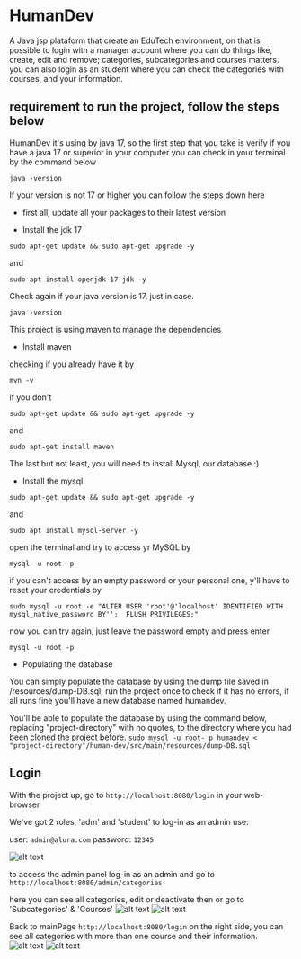 # HumanDev

A Java jsp plataform that create an EduTech environment, on that is possible to login with a manager account where you can do things like, 
create, edit and remove; categories, subcategories and courses matters. you can also login as an student where you can check the categories with courses, 
and your information.

## requirement to run the project, follow the steps below

HumanDev it's using by java 17, so the first step that you take is verify if you have a java 17 or superior in your computer
you can check in your terminal by the command below
```
java -version
```
If your version is not 17 or higher you can follow the steps down here

- first all, update all your packages to their latest version

- Install the jdk 17 
```
sudo apt-get update && sudo apt-get upgrade -y
```
and
```
sudo apt install openjdk-17-jdk -y
```
Check again if your java version is 17, just in case.
```
java -version
```

This project is using maven to manage the dependencies 

- Install maven 

checking if you already have it by
```
mvn -v
```

if you don't
```
sudo apt-get update && sudo apt-get upgrade -y
```
and
```
sudo apt-get install maven
```

The last but not least, you will need to install Mysql, our database :)

- Install the mysql
```
sudo apt-get update && sudo apt-get upgrade -y
```
and
```
sudo apt install mysql-server -y
```

open the terminal and try to access yr MySQL by 
```
mysql -u root -p
```
if you can't access by an empty password or your personal one, y'll have to reset your credentials by
```
sudo mysql -u root -e "ALTER USER 'root'@'localhost' IDENTIFIED WITH mysql_native_password BY'';  FLUSH PRIVILEGES;"
```
now you can try again, just leave the password empty and press enter
```
mysql -u root -p
```

- Populating the database 

You can simply populate the database by using the dump file saved in /resources/dump-DB.sql,
run the project once to check if it has no errors, if all runs fine you'll have a new database
named humandev.

You'll be able to populate the database by using the command below, replacing "project-directory" with no quotes, to the directory 
where you had been cloned the project before.
```sudo mysql -u root- p humandev < "project-directory"/human-dev/src/main/resources/dump-DB.sql```

## Login

With the project up, go to ```http://localhost:8080/login``` in your web-browser

We've got 2 roles, 'adm' and 'student'
to log-in as an admin use:

user: ```admin@alura.com```
password: ```12345```

![alt text](./src/main/resources/assets/landingPage.png)

to access the admin panel log-in as an admin and go to ```http://localhost:8080/admin/categories```

here you can see all categories, edit or deactivate then or go to 'Subcategories' & 'Courses'
![alt text](./src/main/resources/assets/admCategories.png)
![alt text](./src/main/resources/assets/admEditCategories.png)

Back to mainPage ```http://localhost:8080/login``` on the right side, you can see all categories with more than one course and their information.
![alt text](./src/main/resources/assets/landingPageRight.png)
![alt text](./src/main/resources/assets/knowMore.png)
